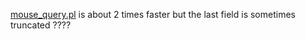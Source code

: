[mouse_query.pl](mouse_query.pl) is about 2 times faster but the last field is sometimes truncated ????
